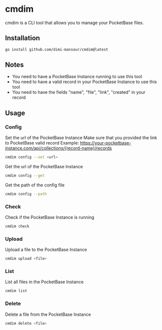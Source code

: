 # cmdim
cmdim is a CLI tool that allows you to manage your PocketBase files.

## Installation

```bash
go install github.com/dimi-mansour/cmdim@latest
```

## Notes

- You need to have a PocketBase Instance running to use this tool
- You need to have a valid record in your PocketBase Instance to use this tool
- You need to have the fields "name", "file", "link", "created" in your record

## Usage

### Config
Set the url of the PocketBase Instance
Make sure that you provided the link to PocketBase valid record
Example: https://your-pocketbase-instance.com/api/collections/{record-name}/records
```bash
cmdim config --set <url>
```

Get the url of the PocketBase Instance
```bash
cmdim config --get
```

Get the path of the config file
```bash
cmdim config --path
```

### Check
Check if the PocketBase Instance is running
```bash
cmdim check
```

### Upload
Upload a file to the PocketBase Instance
```bash
cmdim upload <file>
```

### List
List all files in the PocketBase Instance
```bash
cmdim list
```

### Delete
Delete a file from the PocketBase Instance
```bash
cmdim delete <file>
```










